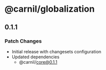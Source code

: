 # @carnil/globalization

## 0.1.1

### Patch Changes

- Initial release with changesets configuration
- Updated dependencies
  - @carnil/core@0.1.1
